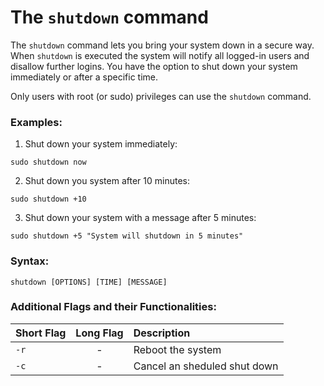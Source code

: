 # The `shutdown` command

The `shutdown` command lets you bring your system down in a secure way. When `shutdown` is executed the system will notify all logged-in users and disallow further logins.
You have the option to shut down your system immediately or after a specific time.

Only users with root (or sudo) privileges can use the `shutdown` command.

### Examples:

1. Shut down your system immediately:

```
sudo shutdown now
```

2. Shut down you system after 10 minutes:

```
sudo shutdown +10
```

3. Shut down your system with a message after 5 minutes:

```
sudo shutdown +5 "System will shutdown in 5 minutes"
```

### Syntax:

```
shutdown [OPTIONS] [TIME] [MESSAGE]
```

### Additional Flags and their Functionalities:

|**Short Flag**   |**Long Flag**   |**Description**   |
|:---|:---|:---|
|`-r`|<center>-</center>|Reboot the system|
|`-c`|<center>-</center>|Cancel an sheduled shut down|